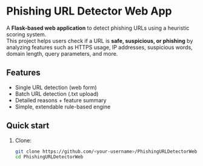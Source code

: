 # Phishing URL Detector Web App

A **Flask-based web application** to detect phishing URLs using a heuristic scoring system.  
This project helps users check if a URL is **safe, suspicious, or phishing** by analyzing features such as HTTPS usage, IP addresses, suspicious words, domain length, query parameters, and more.

## Features
- Single URL detection (web form)
- Batch URL detection (.txt upload)
- Detailed reasons + feature summary
- Simple, extendable rule-based engine

## Quick start
1. Clone:
   ```bash
   git clone https://github.com/<your-username>/PhishingURLDetectorWeb.git
   cd PhishingURLDetectorWeb
